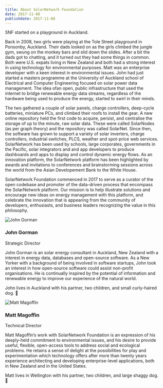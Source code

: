```yaml
---
title: About SolarNetwork Foundation
date: 2017-11-08
publishdate: 2017-11-08
---
```

<p class="uk-text-lead">SNF started on a playground in Auckland.</p>

Back in 2008, two girls were playing at the Tole Street playground in Ponsonby, Auckland. Their dads looked on as the girls climbed the jungle gym, swung on the monkey bars and slid down the slides. After a bit the dads got to chatting, and it turned out they had some things in common. Both were U.S. expats living in New Zealand and both had a strong interest in using technology for environmental purposes. Matt was an enterprise developer with a keen interest in environmental issues. John had just started a masters programme at the University of Auckland school of Electrical and Computer Engineering focused on solar power data management. The idea ofan open, public infrastructure that used the internet to bridge renewable energy data streams, regardless of the hardware being used to produce the energy, started to swirl in their minds.

The two gathered a couple of solar panels, charge controllers, deep-cycle batteries, miniature PCs, and climbed their roofs to install the gear. A new online repository held the first code to acquire, persist, and centralise the storage of up to the minute, raw solar data. These were called SolarNodes (as per graph theory) and the repository was called SolarNet.  Since then, the software has grown to support a variety of solar inverters, charge controllers, industrial switches, PLCS, weather and spot-price web services. SolarNetwork has been used by schools, large corporates, governments in the Pacific, solar integrators and and app developers to produce dashboards and apps to display and control dynamic energy flows. As an innovation platform, the SolarNetwork platform has been highlighted by awards and invitations to conferences and brainstorming sessions across the world from the Asian Developement Bank to the White House.

SolarNetwork Foundation commenced in 2017 to serve as a curator of the open codebase and promoter of the data-driven process that encompass the SolarNetwork platform. Our mission is to help illustrate solutions and encourage new ideas on energy management with this platform, and celebrate the innovation that is appearing from the community of developers, enthusiasts, and business leaders recognizing the value in this philosophy.

<div uk-grid>
    <div class="uk-width-1-4@s">
        <img src="/img/about/matt.png" alt="John Gorman" class="uk-border-circle">
    </div>
    <div class="uk-width-expand@s">
        <h3 class="uk-margin-remove-bottom ">John Gorman</h3>
        <p class="uk-text-meta uk-margin-remove-top">Strategic Director</p>
        <p>John Gorman is an solar energy consultant in Auckland, New Zealand with a interest in energy data, databases and open-source software. As a New Yorker with a background of being involved in software startups, John took an interest in how open-source software could assist non-profit organisations. He is continually inspired by the potential of information and renewable energy to improve our experience of the natural world.</p>
        <p>John lives in Auckland with his partner, two children, and small curly-haired dog. 🐾</p>
    </div>
</div>

<div uk-grid>
    <div class="uk-width-1-4@s">
        <img src="/img/about/matt.png" alt="Matt Magoffin" class="uk-border-circle">
    </div>
    <div class="uk-width-expand@s">
        <h3 class="uk-margin-remove-bottom">Matt Magoffin</h3>
        <p class="uk-text-meta uk-margin-remove-top">Technical Director</p>
        <p>Matt Magoffin’s  work with SolarNetwork Foundation is an expression of his deeply-held commitment to environmental issues, and his desire to provide useful, flexible, open-access tools to address social and ecological problems. He retains a sense of delight at the possibilities for play and experimentation which technology offers after more than twenty years experience architecting and developing enterprise-level applications, both in New Zealand and in the United States.</p>
        <p>Matt lives in Wellington with his partner, two children, and large shaggy dog. 🐾</p>
    </div>
</div>
